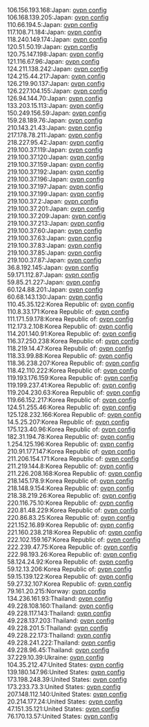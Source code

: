 106.156.193.168:Japan: [ovpn config](vpn/106_156_193_168.ovpn)  
106.168.139.205:Japan: [ovpn config](vpn/106_168_139_205.ovpn)  
110.66.194.5:Japan: [ovpn config](vpn/110_66_194_5.ovpn)  
117.108.71.184:Japan: [ovpn config](vpn/117_108_71_184.ovpn)  
118.240.149.174:Japan: [ovpn config](vpn/118_240_149_174.ovpn)  
120.51.50.19:Japan: [ovpn config](vpn/120_51_50_19.ovpn)  
120.75.147.198:Japan: [ovpn config](vpn/120_75_147_198.ovpn)  
121.116.67.96:Japan: [ovpn config](vpn/121_116_67_96.ovpn)  
124.211.138.242:Japan: [ovpn config](vpn/124_211_138_242.ovpn)  
124.215.44.217:Japan: [ovpn config](vpn/124_215_44_217.ovpn)  
126.219.90.137:Japan: [ovpn config](vpn/126_219_90_137.ovpn)  
126.227.104.155:Japan: [ovpn config](vpn/126_227_104_155.ovpn)  
126.94.144.70:Japan: [ovpn config](vpn/126_94_144_70.ovpn)  
133.203.15.113:Japan: [ovpn config](vpn/133_203_15_113.ovpn)  
150.249.156.59:Japan: [ovpn config](vpn/150_249_156_59.ovpn)  
159.28.189.76:Japan: [ovpn config](vpn/159_28_189_76.ovpn)  
210.143.21.43:Japan: [ovpn config](vpn/210_143_21_43.ovpn)  
217.178.78.211:Japan: [ovpn config](vpn/217_178_78_211.ovpn)  
218.227.95.42:Japan: [ovpn config](vpn/218_227_95_42.ovpn)  
219.100.37.119:Japan: [ovpn config](vpn/219_100_37_119.ovpn)  
219.100.37.120:Japan: [ovpn config](vpn/219_100_37_120.ovpn)  
219.100.37.159:Japan: [ovpn config](vpn/219_100_37_159.ovpn)  
219.100.37.192:Japan: [ovpn config](vpn/219_100_37_192.ovpn)  
219.100.37.196:Japan: [ovpn config](vpn/219_100_37_196.ovpn)  
219.100.37.197:Japan: [ovpn config](vpn/219_100_37_197.ovpn)  
219.100.37.199:Japan: [ovpn config](vpn/219_100_37_199.ovpn)  
219.100.37.2:Japan: [ovpn config](vpn/219_100_37_2.ovpn)  
219.100.37.201:Japan: [ovpn config](vpn/219_100_37_201.ovpn)  
219.100.37.209:Japan: [ovpn config](vpn/219_100_37_209.ovpn)  
219.100.37.213:Japan: [ovpn config](vpn/219_100_37_213.ovpn)  
219.100.37.60:Japan: [ovpn config](vpn/219_100_37_60.ovpn)  
219.100.37.63:Japan: [ovpn config](vpn/219_100_37_63.ovpn)  
219.100.37.83:Japan: [ovpn config](vpn/219_100_37_83.ovpn)  
219.100.37.85:Japan: [ovpn config](vpn/219_100_37_85.ovpn)  
219.100.37.87:Japan: [ovpn config](vpn/219_100_37_87.ovpn)  
36.8.192.145:Japan: [ovpn config](vpn/36_8_192_145.ovpn)  
59.171.112.87:Japan: [ovpn config](vpn/59_171_112_87.ovpn)  
59.85.21.227:Japan: [ovpn config](vpn/59_85_21_227.ovpn)  
60.124.88.201:Japan: [ovpn config](vpn/60_124_88_201.ovpn)  
60.68.143.130:Japan: [ovpn config](vpn/60_68_143_130.ovpn)  
110.45.35.122:Korea Republic of: [ovpn config](vpn/110_45_35_122.ovpn)  
110.8.33.171:Korea Republic of: [ovpn config](vpn/110_8_33_171.ovpn)  
111.171.59.178:Korea Republic of: [ovpn config](vpn/111_171_59_178.ovpn)  
112.173.2.108:Korea Republic of: [ovpn config](vpn/112_173_2_108.ovpn)  
114.201.140.91:Korea Republic of: [ovpn config](vpn/114_201_140_91.ovpn)  
116.37.250.238:Korea Republic of: [ovpn config](vpn/116_37_250_238.ovpn)  
118.219.14.47:Korea Republic of: [ovpn config](vpn/118_219_14_47.ovpn)  
118.33.99.88:Korea Republic of: [ovpn config](vpn/118_33_99_88.ovpn)  
118.36.238.207:Korea Republic of: [ovpn config](vpn/118_36_238_207.ovpn)  
118.42.110.222:Korea Republic of: [ovpn config](vpn/118_42_110_222.ovpn)  
119.193.176.159:Korea Republic of: [ovpn config](vpn/119_193_176_159.ovpn)  
119.199.237.41:Korea Republic of: [ovpn config](vpn/119_199_237_41.ovpn)  
119.204.230.63:Korea Republic of: [ovpn config](vpn/119_204_230_63.ovpn)  
119.66.152.217:Korea Republic of: [ovpn config](vpn/119_66_152_217.ovpn)  
124.51.255.46:Korea Republic of: [ovpn config](vpn/124_51_255_46.ovpn)  
125.128.232.166:Korea Republic of: [ovpn config](vpn/125_128_232_166.ovpn)  
14.5.25.207:Korea Republic of: [ovpn config](vpn/14_5_25_207.ovpn)  
175.123.40.96:Korea Republic of: [ovpn config](vpn/175_123_40_96.ovpn)  
182.31.194.78:Korea Republic of: [ovpn config](vpn/182_31_194_78.ovpn)  
1.254.125.196:Korea Republic of: [ovpn config](vpn/1_254_125_196.ovpn)  
210.91.177.147:Korea Republic of: [ovpn config](vpn/210_91_177_147.ovpn)  
211.206.154.171:Korea Republic of: [ovpn config](vpn/211_206_154_171.ovpn)  
211.219.144.8:Korea Republic of: [ovpn config](vpn/211_219_144_8.ovpn)  
211.226.208.168:Korea Republic of: [ovpn config](vpn/211_226_208_168.ovpn)  
218.145.178.9:Korea Republic of: [ovpn config](vpn/218_145_178_9.ovpn)  
218.148.9.154:Korea Republic of: [ovpn config](vpn/218_148_9_154.ovpn)  
218.38.219.26:Korea Republic of: [ovpn config](vpn/218_38_219_26.ovpn)  
220.116.75.10:Korea Republic of: [ovpn config](vpn/220_116_75_10.ovpn)  
220.81.48.229:Korea Republic of: [ovpn config](vpn/220_81_48_229.ovpn)  
220.86.83.25:Korea Republic of: [ovpn config](vpn/220_86_83_25.ovpn)  
221.152.16.89:Korea Republic of: [ovpn config](vpn/221_152_16_89.ovpn)  
221.160.238.218:Korea Republic of: [ovpn config](vpn/221_160_238_218.ovpn)  
222.102.159.167:Korea Republic of: [ovpn config](vpn/222_102_159_167.ovpn)  
222.239.47.75:Korea Republic of: [ovpn config](vpn/222_239_47_75.ovpn)  
222.98.193.26:Korea Republic of: [ovpn config](vpn/222_98_193_26.ovpn)  
58.124.24.92:Korea Republic of: [ovpn config](vpn/58_124_24_92.ovpn)  
59.12.13.206:Korea Republic of: [ovpn config](vpn/59_12_13_206.ovpn)  
59.15.139.122:Korea Republic of: [ovpn config](vpn/59_15_139_122.ovpn)  
59.27.32.107:Korea Republic of: [ovpn config](vpn/59_27_32_107.ovpn)  
79.161.20.215:Norway: [ovpn config](vpn/79_161_20_215.ovpn)  
134.236.161.93:Thailand: [ovpn config](vpn/134_236_161_93.ovpn)  
49.228.108.160:Thailand: [ovpn config](vpn/49_228_108_160.ovpn)  
49.228.117.143:Thailand: [ovpn config](vpn/49_228_117_143.ovpn)  
49.228.137.203:Thailand: [ovpn config](vpn/49_228_137_203.ovpn)  
49.228.201.5:Thailand: [ovpn config](vpn/49_228_201_5.ovpn)  
49.228.22.173:Thailand: [ovpn config](vpn/49_228_22_173.ovpn)  
49.228.241.222:Thailand: [ovpn config](vpn/49_228_241_222.ovpn)  
49.228.96.45:Thailand: [ovpn config](vpn/49_228_96_45.ovpn)  
37.229.10.39:Ukraine: [ovpn config](vpn/37_229_10_39.ovpn)  
104.35.212.47:United States: [ovpn config](vpn/104_35_212_47.ovpn)  
139.180.147.96:United States: [ovpn config](vpn/139_180_147_96.ovpn)  
173.198.248.39:United States: [ovpn config](vpn/173_198_248_39.ovpn)  
173.233.73.3:United States: [ovpn config](vpn/173_233_73_3.ovpn)  
207.148.112.140:United States: [ovpn config](vpn/207_148_112_140.ovpn)  
20.214.177.24:United States: [ovpn config](vpn/20_214_177_24.ovpn)  
47.151.35.121:United States: [ovpn config](vpn/47_151_35_121.ovpn)  
76.170.13.57:United States: [ovpn config](vpn/76_170_13_57.ovpn)  
